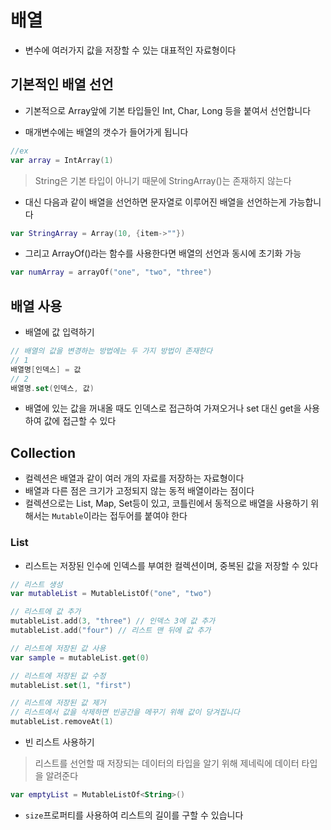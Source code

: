 # 배열

* 변수에 여러가지 값을 저장할 수 있는 대표적인 자료형이다

## 기본적인 배열 선언

* 기본적으로 Array앞에 기본 타입들인 Int, Char, Long 등을 붙여서 선언합니다

* 매개변수에는 배열의 갯수가 들어가게 됩니다

```Kotlin
//ex
var array = IntArray(1)
```
> String은 기본 타입이 아니기 때문에 StringArray()는 존재하지 않는다

* 대신 다음과 같이 배열을 선언하면 문자열로 이루어진 배열을 선언하는게 가능합니다
```Kotlin
var StringArray = Array(10, {item->""})
```

* 그리고 ArrayOf()라는 함수를 사용한다면 배열의 선언과 동시에 초기화 가능
```Kotlin
var numArray = arrayOf("one", "two", "three")
```

## 배열 사용

* 배열에 값 입력하기 
```Kotlin
// 배열의 값을 변경하는 방법에는 두 가지 방법이 존재한다
// 1
배열명[인덱스] = 값
// 2
배열명.set(인덱스, 값)
```

* 배열에 있는 값을 꺼내올 때도 인덱스로 접근하여 가져오거나 set 대신 get을 사용하여 값에 접근할 수 있다

## Collection

* 컬렉션은 배열과 같이 여러 개의 자료를 저장하는 자료형이다
* 배열과 다른 점은 크기가 고정되지 않는 동적 배열이라는 점이다
* 컬렉션으로는 List, Map, Set등이 있고, 코틀린에서 동적으로 배열을 사용하기 위해서는 ```Mutable```이라는 접두어를 붙여야 한다

### List
* 리스트는 저장된 인수에 인덱스를 부여한 컬렉션이며, 중복된 값을 저장할 수 있다

```Kotlin
// 리스트 생성
var mutableList = MutableListOf("one", "two")

// 리스트에 값 추가
mutableList.add(3, "three") // 인덱스 3에 값 추가
mutableList.add("four") // 리스트 맨 뒤에 값 추가

// 리스트에 저장된 값 사용
var sample = mutableList.get(0)

// 리스트에 저장된 값 수정
mutableList.set(1, "first")

// 리스트에 저장된 값 제거
// 리스트에서 값을 삭제하면 빈공간을 메꾸기 위해 값이 당겨집니다
mutableList.removeAt(1)
```

* 빈 리스트 사용하기
> 리스트를 선언할 때 저장되는 데이터의 타입을 알기 위해 제네릭에 데이터 타입을 알려준다
```Kotlin
var emptyList = MutableListOf<String>()
```

* ```size```프로퍼티를 사용하여 리스트의 길이를 구할 수 있습니다